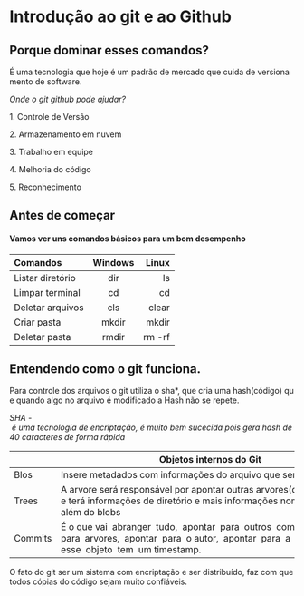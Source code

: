# Introdução ao git e ao Github

## Porque dominar esses comandos?

É uma tecnologia que hoje é um padrão de mercado que cuida de versionamento de software.

_Onde o git github pode ajudar?_

1. Controle de Versão

2. Armazenamento em nuvem

3. Trabalho em equipe

4. Melhoria do código

5. Reconhecimento

## Antes de começar

#### Vamos ver uns comandos básicos para um bom desempenho

| Comandos         | Windows | Linux  |
|:---------------- |:-------:| ------:|
| Listar diretório | dir     | ls     |
| Limpar terminal  | cd      | cd     |
| Deletar arquivos | cls     | clear  |
| Criar pasta      | mkdir   | mkdir  |
| Deletar pasta    | rmdir   | rm -rf |

## Entendendo como o git funciona.

Para controle dos arquivos o git utiliza o sha*, que cria uma hash(código) que quando algo no arquivo é modificado a Hash não se repete.

_SHA - é uma tecnologia de encriptação, é muito bem sucecida pois gera hash de 40 caracteres de forma rápida_

|         | Objetos internos do Git                                                                                                                                                          |
| ------- | -------------------------------------------------------------------------------------------------------------------------------------------------------------------------------- |
| Blos    | Insere metadados com informações do arquivo que será encriptado.                                                                                                                 |
| Trees   | A arvore será responsável por apontar outras arvores(quando houver) e terá informações de diretório e mais informações nome do aqruivo  além do blobs                            |
| Commits | É o que vai  abranger  tudo,  apontar  para  outros  commits,  apontar  para  arvores,  apontar  para  o autor,  apontar  para  a  mensagem  e  esse  objeto  tem  um timestamp. |

O fato do git ser um sistema com encriptação e ser distribuído, faz com que todos cópias do código sejam muito confiáveis.
